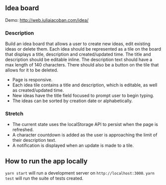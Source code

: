 ## Idea board
Demo: http://web.iuliaiacoban.com/idea/

### Description
Build an idea board that allows a user to create new ideas, edit existing ideas or delete them. Each idea should be represented as a tile on the board that displays a title, description and created/updated time. The title and description should be editable inline. The description text should have a max length of 140 characters. There should also be a button on the tile that allows for it to be deleted.

* Page is responsive.
* Each idea tile contains a title and description, which is editable, as well as created/updated time.
* New ideas have the title field focused to prompt user to begin typing.
* The ideas can be sorted by creation date or alphabetically.

### Stretch
* The current state uses the localStorage API to persist when the page is refreshed.
* A character countdown is added as the user is approaching the limit of their description text.
* A notification is displayed when an update is made to a tile.

## How to run the app locally
`yarn start` will run a development server on `http://localhost:3000`.
`yarn test` will run the suite of tests created.
